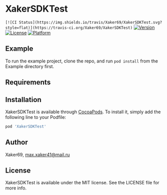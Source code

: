 # XakerSDKTest

```[![CI Status](https://img.shields.io/travis/Xaker69/XakerSDKTest.svg?style=flat)](https://travis-ci.org/Xaker69/XakerSDKTest)```
[![Version](https://img.shields.io/cocoapods/v/XakerSDKTest.svg?style=flat)](https://cocoapods.org/pods/XakerSDKTest)
[![License](https://img.shields.io/cocoapods/l/XakerSDKTest.svg?style=flat)](https://cocoapods.org/pods/XakerSDKTest)
[![Platform](https://img.shields.io/cocoapods/p/XakerSDKTest.svg?style=flat)](https://cocoapods.org/pods/XakerSDKTest)

## Example

To run the example project, clone the repo, and run `pod install` from the Example directory first.

## Requirements

## Installation

XakerSDKTest is available through [CocoaPods](https://cocoapods.org). To install
it, simply add the following line to your Podfile:

```ruby
pod 'XakerSDKTest'
```

## Author

Xaker69, max.xaker41@mail.ru

## License

XakerSDKTest is available under the MIT license. See the LICENSE file for more info.
